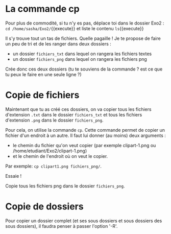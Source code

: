 # La commande cp

Pour plus de commodité, si tu n'y es pas, déplace toi dans le dossier Exo2 : `cd /home/sasha/Exo2/`{{execute}}
et liste le contenu `ls`{{execute}}

Il s'y trouve tout un tas de fichiers. Quelle pagaille !
Je te propose de faire un peu de tri et de les ranger dans deux dossiers : 
* un dossier `fichiers_txt` dans lequel on rangera les fichiers textes
* un dossier `fichiers_png` dans lequel on rangera les fichiers png

Crée donc ces deux dossiers (tu te souviens de la commande ? est ce que tu peux le faire en une seule ligne ?)


# Copie de fichiers

Maintenant que tu as créé ces dossiers, on va copier tous les fichiers d'extension `.txt` dans le dossier `fichiers_txt` et tous les fichiers d'extension `.png` dans le dossier `fichiers_png`.

Pour cela, on utilise la commande `cp`. Cette commande permet de copier un fichier d'un endroit à un autre. Il faut lui donner (au moins) deux arguments :
* le chemin du fichier qu'on veut copier (par exemple clipart-1.png ou /home/etudiant/Exo2/clipart-1.png)
* et le chemin de l'endroit où on veut le copier.

Par exemple: `cp clipart1.png fichiers_png/`.

Essaie !

Copie tous les fichiers png dans le dossier `fichiers_png`.

# Copie de dossiers

Pour copier un dossier complet (et ses sous dossiers et sous dossiers des sous dossiers), il faudra penser à passer l'option '-R'.
